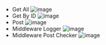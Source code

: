 - Get All
  ![image](https://user-images.githubusercontent.com/65642638/146932827-cfa8fc27-8388-41e5-b4d5-ad546380bbd3.png)
- Get By ID
  ![image](https://user-images.githubusercontent.com/65642638/146932948-0fbbb405-136a-47b9-ad6c-a048d9331a99.png)
- Post
  ![image](https://user-images.githubusercontent.com/65642638/146933203-1a36c333-eae1-4e82-832d-4befbe17e817.png)
- Middleware Logger
  ![image](https://user-images.githubusercontent.com/65642638/146934108-a570ad51-850a-4e29-bbd4-1c8cb34d6aea.png)
- Middleware Post Checker
  ![image](https://user-images.githubusercontent.com/65642638/146935474-e9a8fd99-fbce-4b87-8c68-cd836898143c.png)
